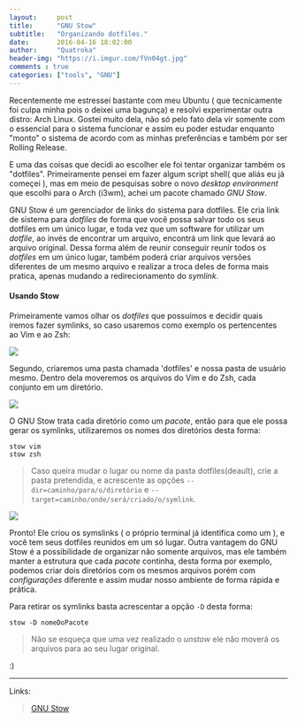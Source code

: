 ```yaml
---
layout:     post
title:      "GNU Stow"
subtitle:   "Organizando dotfiles."
date:       2016-04-16 18:02:00
author:     "Quatroka"
header-img: "https://i.imgur.com/fVn04gt.jpg"
comments : true
categories: ["tools", "GNU"]
---
```


Recentemente me estressei bastante com meu Ubuntu ( que tecnicamente foi culpa
 minha pois o deixei uma bagunça) e resolvi experimentar outra distro: Arch Linux.
 Gostei muito dela, não só pelo fato dela vir somente com o essencial para o
 sistema funcionar e assim eu poder estudar enquanto "monto" o sistema de acordo
 com as minhas preferências e também por ser Rolling Release. 

E uma das coisas que decidi ao escolher ele foi tentar organizar também os "dotfiles".
 Primeiramente pensei em fazer algum script shell( que aliás eu já começei ),
 mas em meio de pesquisas sobre o novo _desktop environment_ que escolhi para
 o Arch (i3wm), achei um pacote chamado _GNU Stow_.

GNU Stow é um gerenciador de links do sistema para dotfiles. Ele cria link de
 sistema para _dotfiles_ de forma que você possa salvar todo os seus dotfiles
 em um único lugar, e toda vez que um software for utilizar um _dotfile_, ao
 invés de encontrar um arquivo, encontrá um link que levará ao arquivo original.
 Dessa forma além de reunir conseguir reunir todos os _dotfiles_ em um único
 lugar, também poderá criar arquivos versões diferentes de um mesmo arquivo e
 realizar a troca deles de forma mais pratica, apenas mudando a redirecionamento
 do _symlink_.

#### Usando Stow

Primeiramente vamos olhar os _dotfiles_ que possuímos e decidir quais iremos
 fazer symlinks, so caso usaremos como exemplo os pertencentes ao Vim e ao Zsh:

![](https://i.imgur.com/CFBmA3W.jpg)

Segundo, criaremos uma pasta chamada 'dotfiles' e nossa pasta de usuário mesmo.
 Dentro dela moveremos os arquivos do Vim e do Zsh, cada conjunto em um diretório.

![](https://i.imgur.com/8OvCBsR.jpg)

O GNU Stow trata cada diretório como um _pacote_, então para que ele possa gerar os
 symlinks, utilizaremos os nomes dos diretórios desta forma:

```
stow vim
stow zsh
```
> Caso queira mudar o lugar ou nome da pasta dotfiles(deault), crie a pasta pretendida,
>  e acrescente as opções `--dir=caminho/para/o/diretório` e `--target=caminho/onde/será/criado/o/symlink`.

![](https://i.imgur.com/f9ekl6O.jpg)

Pronto! Ele criou os symslinks ( o próprio terminal já identifica como um ), e
 você tem seus dotfiles reunidos em um só lugar. Outra vantagem do GNU Stow é a
 possibilidade de organizar não somente arquivos, mas ele também manter a estrutura
 que cada _pacote_ continha, desta forma por exemplo, podemos criar dois diretórios
 com os mesmos arquivos porém com _configurações_ diferente e assim mudar nosso
 ambiente de forma rápida e prática.

Para retirar os symlinks basta acrescentar a opção `-D` desta forma:

```
stow -D nomeDoPacote
```

> Não se esqueça que uma vez realizado o _unstow_ ele não moverá os arquivos para
 ao seu lugar original.


:)

---
Links:

>[GNU Stow](https://www.gnu.org/software/stow/)

